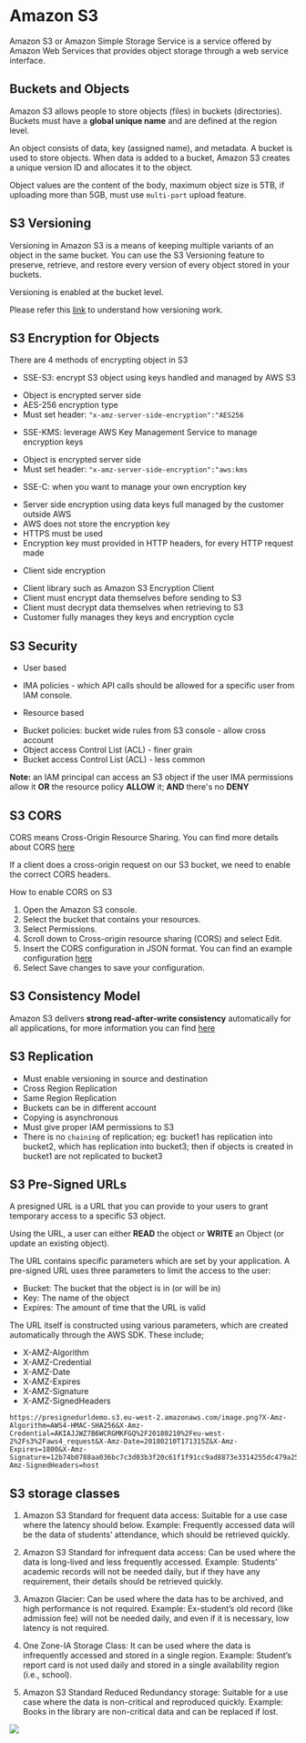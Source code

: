 # Amazon S3

Amazon S3 or Amazon Simple Storage Service is a service offered by Amazon Web Services that provides object storage through a web service interface.

## Buckets and Objects

Amazon S3 allows people to store objects (files) in buckets (directories). Buckets must have a **global unique name** and are defined at the region level.

An object consists of data, key (assigned name), and metadata. A bucket is used to store objects. When data is added to a bucket, Amazon S3 creates a unique version ID and allocates it to the object.

Object values are the content of the body, maximum object size is 5TB, if uploading more than 5GB, must use `multi-part` upload feature.

## S3 Versioning

Versioning in Amazon S3 is a means of keeping multiple variants of an object in the same bucket. You can use the S3 Versioning feature to preserve, retrieve, and restore every version of every object stored in your buckets.

Versioning is enabled at the bucket level.

Please refer this [link](https://docs.aws.amazon.com/AmazonS3/latest/userguide/versioning-workflows.html) to understand how versioning work.

## S3 Encryption for Objects

There are 4 methods of encrypting object in S3

- SSE-S3: encrypt S3 object using keys handled and managed by AWS S3

* Object is encrypted server side
* AES-256 encryption type
* Must set header: `"x-amz-server-side-encryption":"AES256`

- SSE-KMS: leverage AWS Key Management Service to manage encryption keys

* Object is encrypted server side
* Must set header: `"x-amz-server-side-encryption":"aws:kms`

- SSE-C: when you want to manage your own encryption key

* Server side encryption using data keys full managed by the customer outside AWS
* AWS does not store the encryption key
* HTTPS must be used
* Encryption key must provided in HTTP headers, for every HTTP request made

- Client side encryption

* Client library such as Amazon S3 Encryption Client
* Client must encrypt data themselves before sending to S3
* Client must decrypt data themselves when retrieving to S3
* Customer fully manages they keys and encryption cycle

## S3 Security

- User based

* IMA policies - which API calls should be allowed for a specific user from IAM console.

- Resource based

* Bucket policies: bucket wide rules from S3 console - allow cross account
* Object access Control List (ACL) - finer grain
* Bucket access Control List (ACL) - less common

**Note:** an IAM principal can access an S3 object if the user IMA permissions allow it **OR** the resource policy **ALLOW** it; **AND** there's no **DENY**

## S3 CORS

CORS means Cross-Origin Resource Sharing. You can find more details about CORS [here](https://github.com/dinhhuy258/notes/blob/master/docs/web/security/cors.md)

If a client does a cross-origin request on our S3 bucket, we need to enable the correct CORS headers.

How to enable CORS on S3

1. Open the Amazon S3 console.
2. Select the bucket that contains your resources.
3. Select Permissions.
4. Scroll down to Cross-origin resource sharing (CORS) and select Edit.
5. Insert the CORS configuration in JSON format. You can find an example configuration [here](https://docs.aws.amazon.com/AmazonS3/latest/userguide/ManageCorsUsing.html)
6. Select Save changes to save your configuration.

## S3 Consistency Model

Amazon S3 delivers **strong read-after-write consistency** automatically for all applications, for more information you can find [here](https://aws.amazon.com/s3/consistency/)

## S3 Replication

- Must enable versioning in source and destination
- Cross Region Replication
- Same Region Replication
- Buckets can be in different account
- Copying is asynchronous
- Must give proper IAM permissions to S3
- There is no `chaining` of replication; eg: bucket1 has replication into bucket2, which has replication into bucket3; then if objects is created in bucket1 are not replicated to bucket3

## S3 Pre-Signed URLs

A presigned URL is a URL that you can provide to your users to grant temporary access to a specific S3 object.

Using the URL, a user can either **READ** the object or **WRITE** an Object (or update an existing object).

The URL contains specific parameters which are set by your application. A pre-signed URL uses three parameters to limit the access to the user:

- Bucket: The bucket that the object is in (or will be in)
- Key: The name of the object
- Expires: The amount of time that the URL is valid

The URL itself is constructed using various parameters, which are created automatically through the AWS SDK. These include;

- X-AMZ-Algorithm
- X-AMZ-Credential
- X-AMZ-Date
- X-AMZ-Expires
- X-AMZ-Signature
- X-AMZ-SignedHeaders

```
https://presignedurldemo.s3.eu-west-2.amazonaws.com/image.png?X-Amz-Algorithm=AWS4-HMAC-SHA256&X-Amz-Credential=AKIAJJWZ7B6WCRGMKFGQ%2F20180210%2Feu-west-2%2Fs3%2Faws4_request&X-Amz-Date=20180210T171315Z&X-Amz-Expires=1800&X-Amz-Signature=12b74b0788aa036bc7c3d03b3f20c61f1f91cc9ad8873e3314255dc479a25351&X-Amz-SignedHeaders=host
```

## S3 storage classes

1. Amazon S3 Standard for frequent data access: Suitable for a use case where the latency should below. Example: Frequently accessed data will be the data of students’ attendance, which should be retrieved quickly.

2. Amazon S3 Standard for infrequent data access: Can be used where the data is long-lived and less frequently accessed. Example: Students’ academic records will not be needed daily, but if they have any requirement, their details should be retrieved quickly.

3. Amazon Glacier: Can be used where the data has to be archived, and high performance is not required. Example: Ex-student’s old record (like admission fee) will not be needed daily, and even if it is necessary, low latency is not required.

4. One Zone-IA Storage Class: It can be used where the data is infrequently accessed and stored in a single region. Example: Student’s report card is not used daily and stored in a single availability region (i.e., school).

5. Amazon S3 Standard Reduced Redundancy storage: Suitable for a use case where the data is non-critical and reproduced quickly. Example: Books in the library are non-critical data and can be replaced if lost.

![](https://user-images.githubusercontent.com/17776979/195638822-ef70cc9e-f281-4fa5-b366-3ce86e17115f.png)
